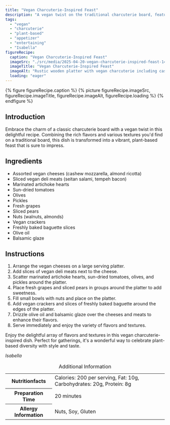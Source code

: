 ```yaml
---
title: "Vegan Charcuterie-Inspired Feast"
description: "A vegan twist on the traditional charcuterie board, featuring an array of plant-based cheeses, meats, and accompaniments."
tags:
  - "vegan"
  - "charcuterie"
  - "plant-based"
  - "appetizer"
  - "entertaining"
  - "Isabella"
figureRecipe: 
  caption: "Vegan Charcuterie-Inspired Feast"
  imageSrc: "./src/media/2025-04-20-vegan-charcuterie-inspired-feast-1414.png"
  imageTitle: "Vegan Charcuterie-Inspired Feast"
  imageAlt: "Rustic wooden platter with vegan charcuterie including cashew mozzarella, seitan salami, artichokes, grapes, and drizzled with balsamic glaze."
  loading: "eager"
---
```


{% figure figureRecipe.caption %}
{% picture figureRecipe.imageSrc, figureRecipe.imageTitle, figureRecipe.imageAlt, figureRecipe.loading %}
{% endfigure %}

## Introduction

Embrace the charm of a classic charcuterie board with a vegan twist in this delightful recipe. Combining the rich flavors and various textures you'd find on a traditional board, this dish is transformed into a vibrant, plant-based feast that is sure to impress.

## Ingredients

- Assorted vegan cheeses (cashew mozzarella, almond ricotta)
- Sliced vegan deli meats (seitan salami, tempeh bacon)
- Marinated artichoke hearts
- Sun-dried tomatoes
- Olives
- Pickles
- Fresh grapes
- Sliced pears
- Nuts (walnuts, almonds)
- Vegan crackers
- Freshly baked baguette slices
- Olive oil
- Balsamic glaze

## Instructions

1. Arrange the vegan cheeses on a large serving platter.
2. Add slices of vegan deli meats next to the cheese.
3. Scatter marinated artichoke hearts, sun-dried tomatoes, olives, and pickles around the platter.
4. Place fresh grapes and sliced pears in groups around the platter to add sweetness.
5. Fill small bowls with nuts and place on the platter.
6. Add vegan crackers and slices of freshly baked baguette around the edges of the platter.
7. Drizzle olive oil and balsamic glaze over the cheeses and meats to enhance their flavors.
8. Serve immediately and enjoy the variety of flavors and textures.

Enjoy the delightful array of flavors and textures in this vegan charcuterie-inspired dish. Perfect for gatherings, it's a wonderful way to celebrate plant-based diversity with style and taste.

*Isabella*

<table><caption class='sr-only'>Additional Information</caption><tr><th>Nutritionfacts</th><td>Calories: 200 per serving, Fat: 10g, Carbohydrates: 20g, Protein: 8g&nbsp;</td></tr><tr><th>Preparation Time</th><td>20 minutes&nbsp;</td></tr><tr><th>Allergy Information</th><td>Nuts, Soy, Gluten&nbsp;</td></tr></table>

